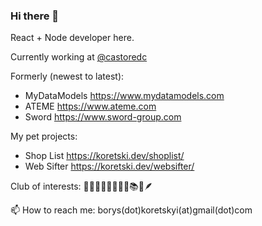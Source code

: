 ### Hi there 👋

React + Node developer here.

Currently working at [@castoredc](https://github.com/castoredc)

Formerly (newest to latest):
- MyDataModels https://www.mydatamodels.com
- ATEME https://www.ateme.com
- Sword https://www.sword-group.com

My pet projects:
- Shop List https://koretski.dev/shoplist/
- Web Sifter https://koretski.dev/websifter/

Club of interests: 
🏄🏼‍♂️🥾🥋👨🏼‍💻📚🌊🪶

📫 How to reach me:
borys(dot)koretskyi(at)gmail(dot)com
